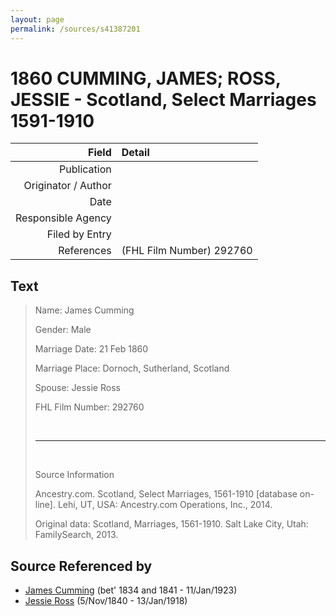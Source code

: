 ```yaml
---
layout: page
permalink: /sources/s41387201
---
```


# 1860 CUMMING, JAMES; ROSS, JESSIE - Scotland, Select Marriages 1591-1910

Field | Detail
---:|:---
Publication | 
Originator / Author | 
Date | 
Responsible Agency | 
Filed by Entry | 
References | (FHL Film Number) 292760

## Text

> Name: James Cumming
>
> Gender: Male
>
> Marriage Date: 21 Feb 1860
>
> Marriage Place: Dornoch, Sutherland, Scotland
>
> Spouse: Jessie Ross
>
> FHL Film Number: 292760
>
> <br/>
>
> ---
>
> <br/>
>
> Source Information
>
> Ancestry.com. Scotland, Select Marriages, 1561-1910 [database on-line]. Lehi, UT, USA: Ancestry.com Operations, Inc., 2014.
>
> Original data: Scotland, Marriages, 1561-1910. Salt Lake City, Utah: FamilySearch, 2013.
>

## Source Referenced by

* [James Cumming](../people/@66384942@-james-cumming-b1834~1841-d1923-1-11.md) (bet' 1834 and 1841 - 11/Jan/1923)
* [Jessie Ross](../people/@60546968@-jessie-ross-b1840-11-5-d1918-1-13.md) (5/Nov/1840 - 13/Jan/1918)
